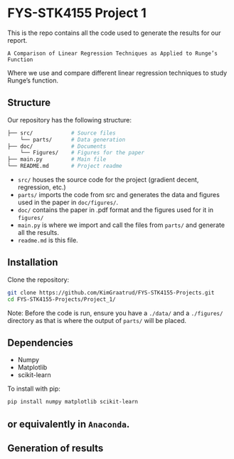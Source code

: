 # FYS-STK4155 Project 1

This is the repo contains all the code used to generate the results for our report. 

`A Comparison of Linear Regression Techniques as Applied to Runge’s
Function`

Where we use and compare different linear regression techniques to study Runge’s function.


## Structure

Our repository has the following structure:

<!-- GPT generated section -->
```bash
├── src/            # Source files
    └── parts/      # Data generation
├── doc/            # Documents
    └── Figures/    # Figures for the paper
├── main.py         # Main file
└── README.md       # Project readme
```
<!-- GPT generated section end -->

- `src/` houses the source code for the project (gradient decent, regression, etc.)
- `parts/` imports the code from src and generates the data and figures used in the paper in `doc/figures/`.
- `doc/` contains the paper in .pdf format and the figures used for it in `figures/`
- `main.py` is where we import and call the files from `parts/` and generate all the results.
- `readme.md` is this file.

## Installation

Clone the repository:
```bash
git clone https://github.com/KimGraatrud/FYS-STK4155-Projects.git
cd FYS-STK4155-Projects/Project_1/
```

Note: Before the code is run, ensure you have a `./data/` and a `./figures/` directory as that is where the output of `parts/` will be placed.

## Dependencies
- Numpy
- Matplotlib
- scikit-learn

To install with pip:
```bash
pip install numpy matplotlib scikit-learn
```
or equivalently in `Anaconda`.
---

## Generation of results


